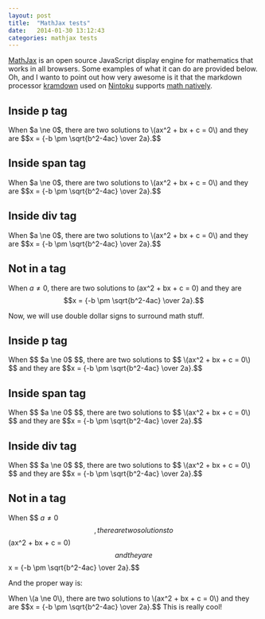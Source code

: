```yaml
---
layout: post
title:  "MathJax tests"
date:   2014-01-30 13:12:43
categories: mathjax tests
---
```


[MathJax](http://www.mathjax.org/) is an open source JavaScript display engine
for mathematics that works in all browsers. Some examples of what it can do are
provided below. Oh, and I wanto to point out how very awesome is it that the
markdown processor [kramdown](http://kramdown.gettalong.org) used on
[Nintoku](http://valera-rozuvan.github.io/nintoku/) supports
[math natively](http://kramdown.gettalong.org/syntax.html#math-blocks).

Inside **p** tag
----------------

<p>
When $a \ne 0$, there are two solutions to \(ax^2 + bx + c = 0\) and they are
$$x = {-b \pm \sqrt{b^2-4ac} \over 2a}.$$
</p>

Inside **span** tag
-------------------

<span>
When $a \ne 0$, there are two solutions to \(ax^2 + bx + c = 0\) and they are
$$x = {-b \pm \sqrt{b^2-4ac} \over 2a}.$$
</span>

Inside **div** tag
-------------------

<div>
When $a \ne 0$, there are two solutions to \(ax^2 + bx + c = 0\) and they are
$$x = {-b \pm \sqrt{b^2-4ac} \over 2a}.$$
</div>

Not in a tag
------------

When $a \ne 0$, there are two solutions to \(ax^2 + bx + c = 0\) and they are
$$x = {-b \pm \sqrt{b^2-4ac} \over 2a}.$$

Now, we will use double dollar signs to surround math stuff.

Inside **p** tag
----------------

<p>
When $$ $a \ne 0$ $$, there are two solutions to $$ \(ax^2 + bx + c = 0\) $$ and they are
$$x = {-b \pm \sqrt{b^2-4ac} \over 2a}.$$
</p>

Inside **span** tag
-------------------

<span>
When $$ $a \ne 0$ $$, there are two solutions to $$ \(ax^2 + bx + c = 0\) $$ and they are
$$x = {-b \pm \sqrt{b^2-4ac} \over 2a}.$$
</span>

Inside **div** tag
-------------------

<div>
When $$ $a \ne 0$ $$, there are two solutions to $$ \(ax^2 + bx + c = 0\) $$ and they are
$$x = {-b \pm \sqrt{b^2-4ac} \over 2a}.$$
</div>

Not in a tag
------------

When $$ $a \ne 0$ $$, there are two solutions to $$ \(ax^2 + bx + c = 0\) $$ and they are
$$x = {-b \pm \sqrt{b^2-4ac} \over 2a}.$$

And the proper way is:

<p>
When \(a \ne 0\), there are two solutions to \(ax^2 + bx + c = 0\) and
they are $$x = {-b \pm \sqrt{b^2-4ac} \over 2a}.$$ This is really cool!
</p>
